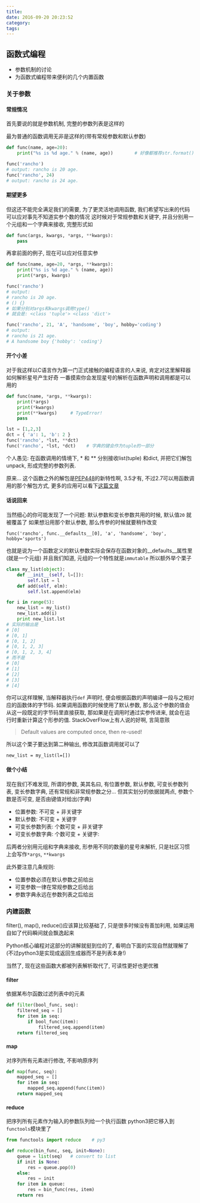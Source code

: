 ```yaml
---
title:
date: 2016-09-20 20:23:52
category:
tags:
---
```


## 函数式编程

- 参数机制的讨论
- 为函数式编程带来便利的几个内置函数

### 关于参数

#### 常规情况

首先要说的就是参数机制, 完整的参数列表是这样的

最为普通的函数调用无非是这样的(带有常规参数和默认参数)

```python
def func(name, age=20):
    print("%s is %d age." % (name, age))        # 好像都推荐str.format()的格式化

func('rancho')
# output: rancho is 20 age.
func('rancho', 24)
# output: rancho is 24 age.
```

#### 期望更多

但这还不能完全满足我们的需要, 为了更灵活地调用函数, 我们希望写出来的代码可以应对事先不知道实参个数的情况
这时候对于常规参数和关键字, 并且分别用一个元组和一个字典来接收, 完整形式如

```python
def func(args, kwargs, *args, **kwargs):
    pass
```

再拿前面的例子, 现在可以应对任意实参

```python
def func(name, age=20, *args, **kwargs):
    print("%s is %d age." % (name, age))
    print(*args, kwargs)

func('rancho')
# output:
# rancho is 20 age.
# () {}
# 如果分别对args和kwargs调用type()
# 就会是: <class 'tuple'> <class 'dict'>

func('rancho', 21, 'A', 'handsome', 'boy', hobby='coding')
# output:
# rancho is 21 age.
# A handsome boy {'hobby': 'coding'}
```

#### 开个小差
对于我这样以C语言作为第一门正式接触的编程语言的人来说, 肯定对这里解释器如何解析星号产生好奇
一番摸索你会发现星号的解析在函数声明和调用都是可以用的


```python
def func(name, *args, **kwargs):
    print(*args)
    print(*kwargs)
    print(**kwargs)     # TypeError!
    pass

lst = [1,2,3]
dct = { 'a': 1, 'b': 2 }
func('rancho', *lst, **dct)
func('rancho', *lst, *dct)    # 字典的键会作为tuple的一部分
```

个人愚见: 在函数调用的情境下, * 和 ** 分别接收list(tuple) 和dict, 并把它们解包unpack, 形成完整的参数列表.

原来... 这个函数之外的解包是[PEP448](https://www.python.org/dev/peps/pep-0448/)的新特性啊, 3.5才有, 不过2.7可以用函数调用的那个解包方式, 更多的应用可以看下[这篇文章](https://treyhunner.com/2016/02/how-to-merge-dictionaries-in-python/)

#### 话说回来

当然细心的你可能发现了一个问题: 默认参数和变长参数共用的时候, 默认值`20` 就被覆盖了
如果想沿用那个默认参数, 那么传参的时候就要稍作改变

    func('rancho', func.__defaults__[0], 'a', 'handsome', 'boy', hobby='sports')

也就是说为一个函数定义的默认参数实际会保存在函数对象的__defaults__属性里(就是一个元组)
并且我们知道, 元组的一个特性就是`immutable`
所以额外举个栗子

```python
class my_list(object):
    def __init__(self, l=[]):
        self.lst = l
    def add(self, elm):
        self.lst.append(elm)

for i in range(5):
    new_list = my_list()
    new_list.add(i)
    print new_list.lst
# 实际的输出是
# [0]
# [0, 1]
# [0, 1, 2]
# [0, 1, 2, 3]
# [0, 1, 2, 3, 4]
# 而不是
# [0]
# [1]
# [2]
# [3]
# [4]
```

你可以这样理解, 当解释器执行`def` 声明时, 便会根据函数的声明编译一段与之相对应的函数体的字节码. 如果调用函数的时候使用了默认参数, 那么这个参数的值会从这一段既定的字节码里直接获取, 那如果是在调用时通过实参传进来, 就会在运行时重新计算这个形参的值. StackOverFlow上有人说的好啊, 言简意赅

> Default values are computed once, then re-used!

所以这个栗子要达到第二种输出, 修改其函数调用就可以了

    new_list = my_list(l=[])

#### 做个小结

现在我们不难发现, 所谓的参数, 美其名曰, 有位置参数, 默认参数, 可变长参数列表, 变长参数字典, 还有常规和非常规参数之分... 但其实划分的依据就两点, 参数个数是否可变, 是否由键值对给出(字典)

- 位置参数: 不可变 + 非关键字
- 默认参数: 不可变 + 关键字
- 可变长参数列表: 个数可变 + 非关键字
- 可变长参数字典: 个数可变 + 关键字:

后两者分别用元组和字典来接收, 形参用不同的数量的星号来解析, 只是社区习惯上会写作`*args`, `**kwargs`

此外要注意几条规则:

- 位置参数必须在默认参数之前给出
- 可变参数一律在常规参数之后给出
- 参数字典永远在参数列表之后给出

### 内建函数
filter(), map(), reduce()应该算比较基础了, 只是很多时候没有善加利用, 如果运用自如了代码瞬间就会飘逸起来

Python核心编程对这部分的讲解就挺到位的了, 看明白下面的实现自然就理解了(不过python3是实现成返回生成器而不是列表本身!)

当然了, 现在这些函数大都被列表解析取代了, 可读性更好也更优雅

#### filter
依据某布尔函数过滤列表中的元素

```python
def filter(bool_func, seq):
    filtered_seq = []
    for item in seq:
        if bool_func(item):
            filtered_seq.append(item)
    return filtered_seq
```

#### map
对序列所有元素进行修改, 不影响原序列

```python
def map(func, seq):
    mapped_seq = []
    for item in seq:
        mapped_seq.append(func(item))
    return mapped_seq
```

#### reduce
把序列所有元素作为输入的参数队列给一个执行函数
python3把它移入到 `functools`模块里了


```python
from functools import reduce    # py3

def reduce(bin_func, seq, init=None):
    queue = list(seq)   # convert to list
    if init is None:
        res = queue.pop(0)
    else:
        res = init
    for item in queue:
        res = bin_func(res, item)
    return res
```
